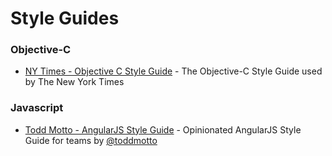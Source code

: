 # Style Guides
### Objective-C

* [NY Times - Objective C Style Guide](https://github.com/NYTimes/objective-c-style-guide) - The Objective-C Style Guide used by The New York Times

### Javascript

* [Todd Motto - AngularJS Style Guide](https://github.com/toddmotto/angularjs-styleguide) - Opinionated AngularJS Style Guide for teams by [@toddmotto](//twitter.com/toddmotto)
